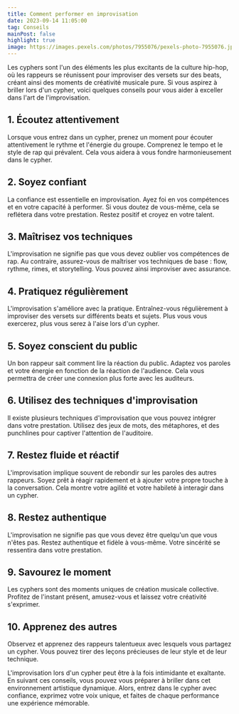 ```yaml
---
title: Comment performer en improvisation
date: 2023-09-14 11:05:00
tag: Conseils
mainPost: false
highlight: true
image: https://images.pexels.com/photos/7955076/pexels-photo-7955076.jpeg?auto=compress&cs=tinysrgb&w=1260&h=750&dpr=1
---
```


Les cyphers sont l'un des éléments les plus excitants de la culture hip-hop, où les rappeurs se réunissent pour improviser des versets sur des beats, créant ainsi des moments de créativité musicale pure. Si vous aspirez à briller lors d'un cypher, voici quelques conseils pour vous aider à exceller dans l'art de l'improvisation.

## 1. **Écoutez attentivement**

Lorsque vous entrez dans un cypher, prenez un moment pour écouter attentivement le rythme et l'énergie du groupe. Comprenez le tempo et le style de rap qui prévalent. Cela vous aidera à vous fondre harmonieusement dans le cypher.

## 2. **Soyez confiant**

La confiance est essentielle en improvisation. Ayez foi en vos compétences et en votre capacité à performer. Si vous doutez de vous-même, cela se reflétera dans votre prestation. Restez positif et croyez en votre talent.

## 3. **Maîtrisez vos techniques**

L'improvisation ne signifie pas que vous devez oublier vos compétences de rap. Au contraire, assurez-vous de maîtriser vos techniques de base : flow, rythme, rimes, et storytelling. Vous pouvez ainsi improviser avec assurance.

## 4. **Pratiquez régulièrement**

L'improvisation s'améliore avec la pratique. Entraînez-vous régulièrement à improviser des versets sur différents beats et sujets. Plus vous vous exercerez, plus vous serez à l'aise lors d'un cypher.

## 5. **Soyez conscient du public**

Un bon rappeur sait comment lire la réaction du public. Adaptez vos paroles et votre énergie en fonction de la réaction de l'audience. Cela vous permettra de créer une connexion plus forte avec les auditeurs.

## 6. **Utilisez des techniques d'improvisation**

Il existe plusieurs techniques d'improvisation que vous pouvez intégrer dans votre prestation. Utilisez des jeux de mots, des métaphores, et des punchlines pour captiver l'attention de l'auditoire.

## 7. **Restez fluide et réactif**

L'improvisation implique souvent de rebondir sur les paroles des autres rappeurs. Soyez prêt à réagir rapidement et à ajouter votre propre touche à la conversation. Cela montre votre agilité et votre habileté à interagir dans un cypher.

## 8. **Restez authentique**

L'improvisation ne signifie pas que vous devez être quelqu'un que vous n'êtes pas. Restez authentique et fidèle à vous-même. Votre sincérité se ressentira dans votre prestation.

## 9. **Savourez le moment**

Les cyphers sont des moments uniques de création musicale collective. Profitez de l'instant présent, amusez-vous et laissez votre créativité s'exprimer.

## 10. **Apprenez des autres**

Observez et apprenez des rappeurs talentueux avec lesquels vous partagez un cypher. Vous pouvez tirer des leçons précieuses de leur style et de leur technique.

L'improvisation lors d'un cypher peut être à la fois intimidante et exaltante. En suivant ces conseils, vous pouvez vous préparer à briller dans cet environnement artistique dynamique. Alors, entrez dans le cypher avec confiance, exprimez votre voix unique, et faites de chaque performance une expérience mémorable.

